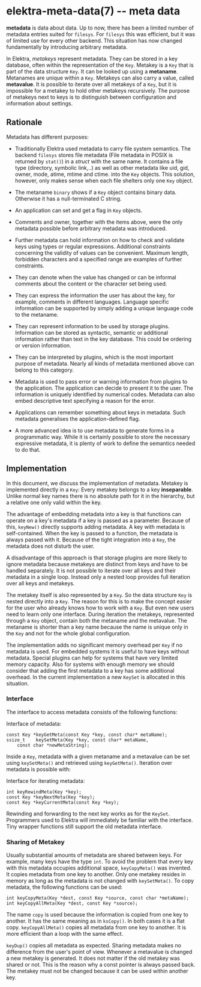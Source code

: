 elektra-meta-data(7) -- meta data
=================================


**metadata** is data about data.  Up to now, there has been a limited
number of metadata entries suited for `filesys`.  For `filesys` this
was efficient, but it was of limited use for every other backend. This
situation has now changed fundamentally by introducing arbitrary metadata.

In Elektra, *metakeys* represent metadata. They can be stored in a key
database, often within the representation of the `Key`.  Metakey is a
`Key` that is part of the data structure `Key`.  It can be looked up
using a **metaname**. Metanames are unique within a `Key`. Metakeys can
also carry a value, called **metavalue**.  It is possible to iterate
over all metakeys of a `Key`, but it is impossible for a metakey to hold
other metakeys recursively.  The purpose of metakeys next to keys is to
distinguish between configuration and information about settings.


## Rationale

Metadata has different purposes:

-  Traditionally Elektra used metadata to carry file system semantics.
The backend `filesys` stores file metadata (File metadata in POSIX is
returned by `stat()`) in a *struct* with the same name.  It contains a
file type (directory, symbolic link,..)  as well as other metadata like
uid, gid, owner, mode, atime, mtime and ctime.  into the `Key` objects.
This solution, however, only makes sense when each file shelters only one
`Key` object.

-  The metaname `binary` shows if a `Key` object contains binary data.
Otherwise it has a null-terminated C string.

-  An application can set and get a flag in `Key` objects.

-  Comments and owner, together with the items above, were the only
metadata possible before arbitrary metadata was introduced.

-  Further metadata can hold information on how to check and validate keys
using types or regular expressions.  Additional constraints concerning
the validity of values can be convenient.  Maximum length, forbidden
characters and a specified range are examples of further constraints.

-  They can denote when the value has changed or can be informal comments
about the content or the character set being used.

-  They can express the information the user has about the key, for
example, comments in different languages.  Language specific information
can be supported by simply adding a unique language code to the metaname.

-  They can represent information to be used by storage
plugins. Information can be stored as syntactic, semantic or additional
information rather than text in the key database.  This could be ordering
or version information.

-  They can be interpreted by plugins, which is the most important
purpose of metadata.  Nearly all kinds of metadata mentioned above can
belong to this category.

-  Metadata is used to pass error or warning information from plugins to
the application. The application can decide to present it to the user. The
information is uniquely identified by numerical codes.  Metadata can
also embed descriptive text specifying a reason for the error.

-  Applications can remember something about keys in metadata.
Such metadata generalises the application-defined flag.

-  A more advanced idea is to use metadata to generate forms in a
programmatic way. While it is certainly possible to store the necessary
expressive metadata, it is plenty of work to define the semantics needed
to do that.


## Implementation

In this document, we discuss the implementation of metadata.
Metakey is implemented directly in a `Key`:
Every metakey belongs to a key **inseparable**.
Unlike normal key names there is no absolute path for it in the hierarchy,
but a relative one only valid within the key.

The advantage of embedding metadata into a key is that
functions can operate on a key's metadata if
a key is passed as a parameter.
Because of this,
`keyNew()` directly supports adding metadata.
A key with metadata is self-contained.
When the key is passed to a
function, the metadata is always passed with it.
Because of the tight integration into a `Key`,
the metadata does not disturb the user.

A disadvantage of this approach
is that storage plugins are more likely to ignore metadata
because metakeys are distinct from keys and have to be handled separately.
It is not possible to iterate over
all keys and their metadata in a single loop.
Instead only a nested loop provides full iteration over all keys and
metakeys.

The metakey itself is also represented by a `Key`.
So the data structure
`Key` is nested directly into a `Key`.
The reason for this
is to make the concept
easier for the user who already knows how to work with a `Key`.
But even new users need to learn only one interface.
During iteration the metakeys, represented through a `Key` object,
contain both the metaname and the metavalue.
The metaname is shorter than a key name
because the name is unique only in
the `Key` and not for the whole global configuration.

The implementation adds no significant memory overhead per `Key`
if no metadata is used.
For embedded systems it is useful to have keys without metadata.
Special plugins can help for
systems that have very limited memory capacity.
Also for systems with enough memory
we should consider that adding the first metadata to a key
has some additional overhead.
In the current implementation
a new `KeySet` is allocated in this situation.



### Interface

The interface to access metadata consists of the following functions:

Interface of metadata:

	const Key *keyGetMeta(const Key *key, const char* metaName);
	ssize_t    keySetMeta(Key *key, const char* metaName,
		const char *newMetaString);

Inside a `Key`, metadata with a given metaname and a metavalue can be set
using `keySetMeta()` and retrieved using `keyGetMeta()`.
Iteration over metadata is possible with:

Interface for iterating metadata:

	int keyRewindMeta(Key *key);
	const Key *keyNextMeta(Key *key);
	const Key *keyCurrentMeta(const Key *key);

Rewinding and forwarding to the next key works as for the `KeySet`.
Programmers used to Elektra will immediately be familiar with
the interface.
Tiny wrapper functions still support the old metadata interface.

### Sharing of Metakey

Usually substantial amounts of metadata are shared between keys.
For example, many keys have the type `int`.
To avoid the problem that every key with this
metadata occupies additional space, `keyCopyMeta()` was invented.
It copies metadata from one key to another.
Only one metakey resides in memory
as long as the metadata is not changed with `keySetMeta()`.
To copy metadata, the following functions can be used:

	int keyCopyMeta(Key *dest, const Key *source, const char *metaName);
	int keyCopyAllMeta(Key *dest, const Key *source);

The name `copy` is used because the information is copied from one key to
another. It has the same meaning as in `ksCopy()`.
In both cases it is a flat copy.
`keyCopyAllMeta()` copies all metadata from one key to another.
It is more efficient than a loop with the same effect.

`keyDup()` copies all metadata as expected.
Sharing metadata makes no difference from the user's point of view.
Whenever a metavalue is changed a new metakey is generated.
It does not matter if the old metakey was shared or not.
This is the reason why a const pointer is always passed back.
The metakey must not be changed because it can be used within another
key.
